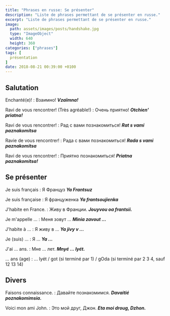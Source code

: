 ```yaml
---
title: "Phrases en russe: Se présenter"
description: "Liste de phrases permettant de se présenter en russe."
excerpt: "Liste de phrases permettant de se présenter en russe."
image:
  path: assets/images/posts/handshake.jpg
  type: "ImageObject"
  width: 640
  height: 360
categories: ["phrases"]
tags: [
  présentation
]
date: 2018-08-21 00:39:00 +0100
---
```


## Salutation

Enchanté(e)!
: Взаимно!
*__Vzaïmna!__*

Ravi de vous rencontrer! (Très agréable!)
: Очень приятно!
*__Otchien' priatna!__*

Ravi de vous rencontrer!
: Рад с вами познакомиться!
*__Rat s vami paznakomitsa__*

Ravie de vous rencontrer!
: Рада с вами познакомиться!
*__Rada s vami paznakomitsa__*

Ravi de vous rencontrer!
: Приятно познакомиться!
*__Priatna paznakomitsa!__*


## Se présenter

Je suis français
: Я Француз
*__Ya Frantsuz__*

Je suis française
: Я француженка
*__Ya frantsoujienka__*

J'habite en France.
: Живу в Франции.
*__Jouyvou oa frantsii.__*

Je m'appelle ...
: Меня зовут ...
*__Minia zavout ...__*

J'habite à ...
: Я живу в ...
*__Ya jivy v ...__*

Je (suis) ...
: Я ...
*__Ya ...__*

J'ai ... ans.
: Мне ... лет.
*__Mnyé ... lyét.__*

... ans (age)
: ... lyét / got (si terminé par 1) / gOda (si terminé par 2 3 4, sauf 12 13 14)


## Divers

Faisons connaissance.
: Давайте познакомимся.
*__Davaitié poznakomimsia.__*

Voici mon ami John.
: Это мой друг, Джон.
*__Eta moi droug, Dzhon.__*
